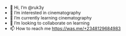- 👋 Hi, I’m @ruk3y
- 👀 I’m interested in cinematography
- 🌱 I’m currently learning cinematography
- 💞️ I’m looking to collaborate on learning 
- 📫 How to reach me https://was.me/+2348129684983

<!---
ruk3y/ruk3y is a ✨ special ✨ repository because its `README.md` (this file) appears on your GitHub profile.
You can click the Preview link to take a look at your changes.
--->
